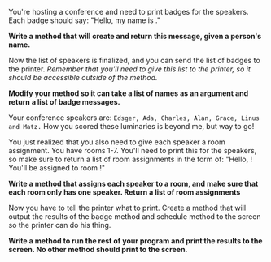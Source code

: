 You're hosting a conference and need to print badges for the speakers. Each badge should say: "Hello, my name is <name>."

**Write a method that will create and return this message, given a person's name.**

Now the list of speakers is finalized, and you can send the list of badges to the printer. *Remember that you'll need to give this list to the printer, so it should be accessible outside of the method.*

**Modify your method so it can take a list of names as an argument and return a list of badge messages.** 

Your conference speakers are: `Edsger, Ada, Charles, Alan, Grace, Linus and Matz.` How you scored these luminaries is beyond me, but way to go!

You just realized that you also need to give each speaker a room assignment. You have rooms 1-7. You'll need to print this for the speakers, so make sure to return a list of room assignments in the form of: "Hello, <speaker>! You'll be assigned to room <room>!"

**Write a method that assigns each speaker to a room, and make sure that each room only has one speaker. Return a list of room assignments** 

Now you have to tell the printer what to print. Create a method that will output the results of the badge method and schedule method to the screen so the printer can do his thing.

**Write a method to run the rest of your program and print the results to the screen. No other method should print to the screen.**



